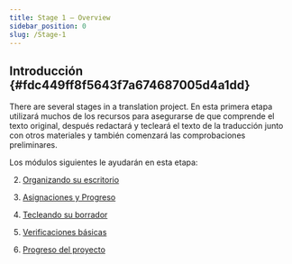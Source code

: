 ```yaml
---
title: Stage 1 – Overview
sidebar_position: 0
slug: /Stage-1
---
```




## **Introducción** {#fdc449ff8f5643f7a674687005d4a1dd}


There are several stages in a translation project. En esta primera etapa utilizará muchos de los recursos para asegurarse de que comprende el texto original, después redactará y tecleará el texto de la traducción junto con otros materiales y también comenzará las comprobaciones preliminares.


Los módulos siguientes le ayudarán en esta etapa:


2. [Organizando su escritorio  ](/2.OD)


3. [Asignaciones y Progreso](https://sillsdev.github.io/paratext-manual/3.PP1)


4. [Tecleando su borrador  ](https://sillsdev.github.io/paratext-manual/4.KD)


5. [Verificaciones básicas](https://sillsdev.github.io/paratext-manual/5.BC1)


6. [Progreso del proyecto](https://sillsdev.github.io/paratext-manual/6.PP2)

